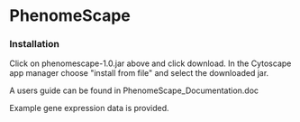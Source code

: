 # PhenomeScape

<h3>Installation</h3>

Click on phenomescape-1.0.jar above and click download. In the Cytoscape app manager choose "install from file" and select the downloaded jar.

A users guide can be found in PhenomeScape_Documentation.doc

Example gene expression data is provided.
